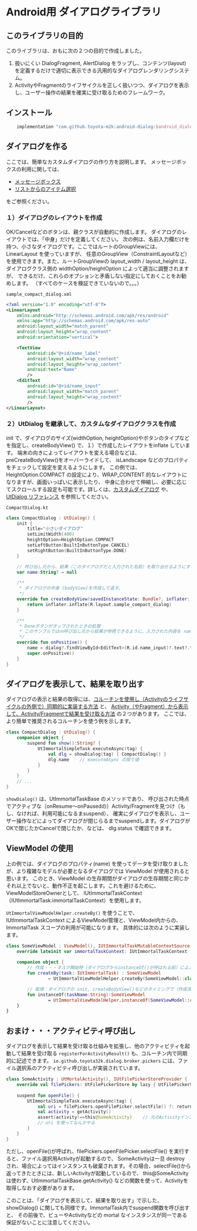# Android用 ダイアログライブラリ

## このライブラリの目的

このライブラリは、おもに次の２つの目的で作成しました。

1. 扱いにくい DialogFragment, AlertDialog をラップし、コンテンツ(layout)を定義するだけで適切に表示できる汎用的なダイアログレンダリングシステム。
2. ActivityやFragmentのライフサイクルを正しく扱いつつ、ダイアログを表示し、ユーザー操作の結果を確実に受け取るためのフレームワーク。

## インストール

```groovy
    implementation "com.github.toyota-m2k:android-dialog:$android_dialog_version"
```
## ダイアログを作る

ここでは、簡単なカスタムダイアログの作り方を説明します。
メッセージボックスの利用に関しては、

- [メッセージボックス](./doc/message_box.md)
- [リストからのアイテム選択](./doc/selection_box.md)

をご参照ください。

### １）ダイアログのレイアウトを作成

OK/Cancelなどのボタンは、親クラスが自動的に作成します。
ダイアログのレイアウトでは、「中身」だけを定義してください。
次の例は、名前入力欄だけを持つ、小さなダイアログです。ここではルートのGroupViewには、LinearLayout を使っていますが、
任意のGroupView（ConstraintLayoutなど）を使用できます。また、ルートGroupViewの layout_width / layout_height は、
ダイアログクラス側の widthOption/heightOption によって適当に調整されますが、
できるだけ、これらのオプションと矛盾しない指定にしておくことをお勧めします。
（すべてのケースを検証できていないので。。。）

`sample_compact_dialog.xml`
```xml
<?xml version="1.0" encoding="utf-8"?>
<LinearLayout
    xmlns:android="http://schemas.android.com/apk/res/android"
    xmlns:app="http://schemas.android.com/apk/res-auto"
    android:layout_width="match_parent"
    android:layout_height="wrap_content"
    android:orientation="vertical">

    <TextView
        android:id="@+id/name_label"
        android:layout_width="wrap_content"
        android:layout_height="wrap_content"
        android:text="Name"
        />
    <EditText
        android:id="@+id/name_input"
        android:layout_width="match_parent"
        android:layout_height="wrap_content"
        />
</LinearLayout>
```
### ２）UtDialog を継承して、カスタムなダイアログクラスを作成

init で、ダイアログのサイズ(widthOption, heightOption)やボタンのタイプなどを指定し、createBodyView() で、１）で作成したレイアウトをinflate しています。
端末の向きによってレイアウトを変える場合などは、preCreateBodyView()をオーバーライドして、
isLandscape などのプロパティをチェックして設定を変えるようにします。
この例では、HeightOption.COMPACT の設定により、WRAP_CONTENT 的なレイアウトになりますが、画面いっぱいに表示したり、
中身に合わせて伸縮し、必要に応じてスクロールする設定も可能です。詳しくは、[カスタムダイアログ](./doc/custom_dialog.md) や、
[UtDialog リファレンス](./doc/dialog_reference.md) を参照してください。

`CompactDialog.kt`
```Kotlin
class CompactDialog : UtDialog() {
    init {
        title="小さいダイアログ"
        setLimitWidth(400)
        heightOption=HeightOption.COMPACT
        setLeftButton(BuiltInButtonType.CANCEL)
        setRightButton(BuiltInButtonType.DONE)
    }

    // 呼び出し元から、結果（このダイアログだと入力された名前）を取り出せるようにするためのプロパティ
    var name:String? = null

    /**
     * ダイアログの中身 (bodyView)を作成して返す。
     */
    override fun createBodyView(savedInstanceState: Bundle?, inflater: IViewInflater): View {
        return inflater.inflate(R.layout.sample_compact_dialog)
    }

    /**
     * Doneボタンがタップされたときの処理
     * このサンプルではｍ呼び出し元から結果が参照できるように、入力された内容を name プロパティにセットしています。
     */
    override fun onPositive() {
        name = dialog?.findViewById<EditText>(R.id.name_input)?.text?.toString() ?: ""
        super.onPositive()
    }
}
```

## ダイアログを表示して、結果を取り出す

ダイアログの表示と結果の取得には、[コルーチンを使用し（Activityのライフサイクルの外側で）同期的に実装する方法](./doc/task.md) と、
[Activity（やFragment）から表示して、Activity/Fragmentで結果を受け取る方法](./doc/dialog_management.md) の２つがあります。
ここでは、より簡単で推奨されるコルーチンを使う例を示します。

```kotlin
class CompactDialog : UtDialog() {
    companion object {
        suspend fun show():String? {
            UtImmortalSimpleTask.executeAsync(tag) {
                val dlg = showDialog(tag) { CompactDialog() }
                dlg.name    // executeAsync の戻り値
            }
        }        
    }
    // ...
}
```
`showDialog()` は、UtImmortalTaskBase のメソッドであり、
呼び出された時点でアクティブな（onResume～onPausedの）Activity/Fragmentを見つけ（もし、なければ、利用可能になるまsuspend）、
確実にダイアログを表示し、ユーザー操作などによってダイアログが閉じらるまでsuspendします。ダイアログがOKで閉じたかCancelで閉じたか、などは、
dlg.status で確認できます。

## ViewModel の使用

上の例では、ダイアログのプロパティ(name) を使ってデータを受け取りましたが、より複雑なモデルが必要となるダイアログでは ViewModel が使用されると思います。
このとき、ViewModel の生存期間がダイアログの生存期間と同じかそれ以上でないと、動作不正を起こします。これを避けるために、ViewModelStoreOwnerとして、
IUtImmortalTaskContext（IUtImmortalTask.immortalTaskContext）を使用します。

`UtImmortalViewModelHelper.createBy()` を使うことで、IUtImmortalTaskContext によるViewModel管理と、ViewModel内からの、ImmortalTask スコープの利用が可能になります。
具体的には次のように実装します。

```kotlin
class SomeViewModel : ViewModel(), IUtImmortalTaskMutableContextSource {
    override lateinit var immortalTaskContext: IUtImmortalTaskContext
    
    companion object {
        // 作成・・・タスク開始時（ダイアログからinstanceOf()が呼ばれる前）によぶ。
        fun createBy(task: IUtImmortalTask) : SomeViewModel
                = UtImmortalViewModelHelper.createBy(SomeViewModel::class.java, task)

        // 取得：ダイアログの init, createBodyView()などのタイミングで（作成済みの）ViewModelを取り出す。
        fun instanceOf(taskName:String):SomeViewModel
                = UtImmortalViewModelHelper.instanceOf(SomeViewModel::class.java, taskName)
    }
}
```
## おまけ・・・アクティビティ呼び出し

ダイアログを表示して結果を受け取る仕組みを拡張し、他のアクティビティを起動して結果を受け取る `registerForActivityResult()` も、コルーチン内で同期的に記述できます。
`io.github.toyota32k.dialog.broker.pickers` には、ファイル選択系のアクティビティ呼び出しが実装されています。

```kotlin
class SomeActivity : UtMortalActivity(), IUtFilePickerStoreProvider {
    override val filePickers: UtFilePickerStore by lazy { UtFilePickerStore() }
    
    suspend fun openFile() {
        UtImmortalSimpleTask.executeAsync(tag) {
            val uri = filePickers.openFilePicker.selectFile() ?: return@executeAsync
            val activity = getActivity()
            assert(activity!==this@SomeActivity)    // 元のActivityインスタンスは死んでる。
            // uri を使ってなんかやる
        }
    }
}
```
ただし、openFile()が呼ばれ、filePickers.openFilePicker.selectFile() を実行すると、ファイル選択用Activityが起動するので、
SomeActivityは一旦 destroy され、場合によってはインスタンスも破棄されます。その場合、selectFile()から返ってきたときには、新しいActivityが起動しているので、
this@SomeActivity は使わず、UtImmortalTaskBase.getActivity() などの関数を使って、Activityを取得しなおす必要があります。

このことは、「ダイアログを表示して、結果を取り出す」で示した、showDialog() に関しても同様です。ImmortalTask内でsuspend関数を呼び出すと、
その前後で、ビューやActivityなどの mortal なインスタンスが同一である保証がないことに注意してください。
